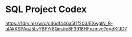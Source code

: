 # SQL Project Codex

https://1drv.ms/w/c/c46df446a5f1f203/EXwgIN_R-ulAkKSPAqJ5LvYBFYr8QmJje8F3918HFxzmvg?e=dKfJD7
